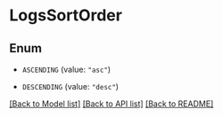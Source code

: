 # LogsSortOrder

## Enum


* `ASCENDING` (value: `"asc"`)

* `DESCENDING` (value: `"desc"`)


[[Back to Model list]](../README.md#documentation-for-models) [[Back to API list]](../README.md#documentation-for-api-endpoints) [[Back to README]](../README.md)


